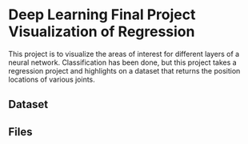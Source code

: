 # Deep Learning Final Project Visualization of Regression

This project is to visualize the areas of interest for different layers of a neural network. Classification has been done, but this project takes a regression project and highlights on a dataset that returns the position locations of various joints.

## Dataset

## Files
